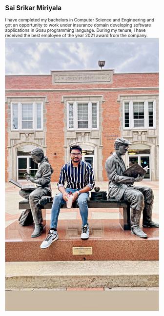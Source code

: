 ## Sai Srikar Miriyala
I have completed my bachelors in Computer Science and Engineering and got an opportunity to work under insurance domain developing software applications in Gosu programming language. During my tenure, I have received the best employee of the year 2021 award from the company.
![SaiSrikarImage](Sai_Image.jpg)